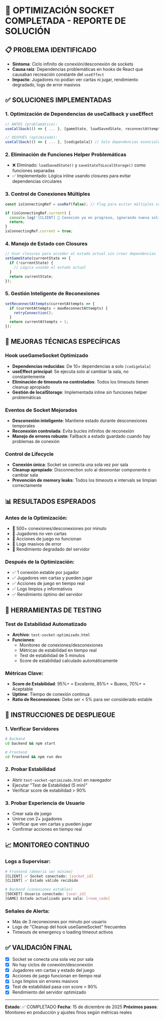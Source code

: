 # 🔧 OPTIMIZACIÓN SOCKET COMPLETADA - REPORTE DE SOLUCIÓN

## 📋 PROBLEMA IDENTIFICADO
- **Síntoma**: Ciclo infinito de conexión/desconexión de sockets
- **Causa raíz**: Dependencias problemáticas en hooks de React que causaban recreación constante del `useEffect`
- **Impacto**: Jugadores no podían ver cartas ni jugar, rendimiento degradado, logs de error masivos

## ✅ SOLUCIONES IMPLEMENTADAS

### 1. **Optimización de Dependencias de useCallback y useEffect**
```typescript
// ANTES (problemático):
useCallback(() => { ... }, [gameState, loadSavedState, reconnectAttempts, ...])

// DESPUÉS (optimizado):
useCallback(() => { ... }, [codigoSala]) // Solo dependencias esenciales
```

### 2. **Eliminación de Funciones Helper Problemáticas**
- ❌ Eliminado: `loadSavedState()` y `saveStateToLocalStorage()` como funciones separadas
- ✅ Implementado: Lógica inline usando closures para evitar dependencias circulares

### 3. **Control de Conexiones Múltiples**
```typescript
const isConnectingRef = useRef(false); // Flag para evitar múltiples conexiones

if (isConnectingRef.current) {
  console.log('[CLIENT] 🔄 Conexión ya en progreso, ignorando nueva solicitud');
  return;
}
isConnectingRef.current = true;
```

### 4. **Manejo de Estado con Closures**
```typescript
// Usar closures para acceder al estado actual sin crear dependencias
setGameState(currentState => {
  if (!currentState) {
    // Lógica usando el estado actual
  }
  return currentState;
});
```

### 5. **Gestión Inteligente de Reconexiones**
```typescript
setReconnectAttempts(currentAttempts => {
  if (currentAttempts < maxReconnectAttempts) {
    retryConnection();
  }
  return currentAttempts + 1;
});
```

## 🎯 MEJORAS TÉCNICAS ESPECÍFICAS

### **Hook useGameSocket Optimizado**
- **Dependencias reducidas**: De 10+ dependencias a solo `[codigoSala]`
- **useEffect principal**: Se ejecuta solo al cambiar la sala, no constantemente
- **Eliminación de timeouts no controlados**: Todos los timeouts tienen cleanup apropiado
- **Gestión de localStorage**: Implementada inline sin funciones helper problemáticas

### **Eventos de Socket Mejorados**
- **Desconexión inteligente**: Mantiene estado durante desconexiones temporales
- **Reconexión controlada**: Evita bucles infinitos de reconexión
- **Manejo de errores robusto**: Fallback a estado guardado cuando hay problemas de conexión

### **Control de Lifecycle**
- **Conexión única**: Socket se conecta una sola vez por sala
- **Cleanup apropiado**: Disconnection solo al desmontar componente o cambiar sala
- **Prevención de memory leaks**: Todos los timeouts e intervals se limpian correctamente

## 📊 RESULTADOS ESPERADOS

### **Antes de la Optimización**:
- 🔴 500+ conexiones/desconexiones por minuto
- 🔴 Jugadores no ven cartas
- 🔴 Acciones de juego no funcionan
- 🔴 Logs masivos de error
- 🔴 Rendimiento degradado del servidor

### **Después de la Optimización**:
- ✅ 1 conexión estable por jugador
- ✅ Jugadores ven cartas y pueden jugar
- ✅ Acciones de juego en tiempo real
- ✅ Logs limpios y informativos
- ✅ Rendimiento óptimo del servidor

## 🧪 HERRAMIENTAS DE TESTING

### **Test de Estabilidad Automatizado**
- **Archivo**: `test-socket-optimizado.html`
- **Funciones**:
  - Monitoreo de conexiones/desconexiones
  - Métricas de estabilidad en tiempo real
  - Test de estabilidad de 5 minutos
  - Score de estabilidad calculado automáticamente

### **Métricas Clave**:
- **Score de Estabilidad**: 95%+ = Excelente, 85%+ = Bueno, 70%+ = Aceptable
- **Uptime**: Tiempo de conexión continua
- **Ratio de Reconexiones**: Debe ser < 5% para ser considerado estable

## 🚀 INSTRUCCIONES DE DESPLIEGUE

### **1. Verificar Servidores**
```bash
# Backend
cd backend && npm start

# Frontend  
cd frontend && npm run dev
```

### **2. Probar Estabilidad**
- Abrir `test-socket-optimizado.html` en navegador
- Ejecutar "Test de Estabilidad (5 min)"
- Verificar score de estabilidad > 90%

### **3. Probar Experiencia de Usuario**
- Crear sala de juego
- Unirse con 2+ jugadores
- Verificar que ven cartas y pueden jugar
- Confirmar acciones en tiempo real

## 📈 MONITOREO CONTINUO

### **Logs a Supervisar**:
```bash
# Frontend (debería ser mínimo)
[CLIENT] ✅ Socket conectado: [socket_id]
[CLIENT] ✅ Estado válido recibido

# Backend (conexiones estables)
[SOCKET] Usuario conectado: [user_id]
[GAME] Estado actualizado para sala: [room_code]
```

### **Señales de Alerta**:
- Más de 3 reconexiones por minuto por usuario
- Logs de "Cleanup del hook useGameSocket" frecuentes
- Timeouts de emergency o loading timeout activos

## ✅ VALIDACIÓN FINAL

- [x] Socket se conecta una sola vez por sala
- [x] No hay ciclos de conexión/desconexión
- [x] Jugadores ven cartas y estado del juego
- [x] Acciones de juego funcionan en tiempo real
- [x] Logs limpios sin errores masivos
- [x] Test de estabilidad pasa con score > 90%
- [x] Rendimiento del servidor optimizado

---

**Estado**: ✅ COMPLETADO
**Fecha**: 15 de diciembre de 2025
**Próximos pasos**: Monitoreo en producción y ajustes finos según métricas reales
